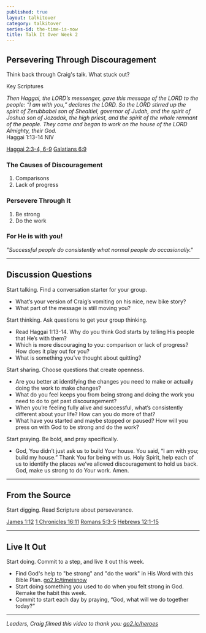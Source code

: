 ```yaml
---
published: true
layout: talkitover
category: talkitover
series-id: the-time-is-now
title: Talk It Over Week 2
---
```


## Persevering Through Discouragement
<p class="lead">Think back through Craig's talk. What stuck out?</p> 

Key Scriptures

_Then Haggai, the LORD’s messenger, gave this message of the LORD to the people: “I am with you,” declares the LORD. So the LORD stirred up the spirit of Zerubbabel son of Shealtiel, governor of Judah, and the spirit of Joshua son of Jozadak, the high priest, and the spirit of the whole remnant of the people. They came and began to work on the house of the LORD Almighty, their God._  
Haggai 1:13-14 NIV

[Haggai 2:3-4, 6-9](https://www.bible.com/bible/111/hag.2.3-4,6-9.niv) [Galatians 6:9](https://www.bible.com/bible/111/gal.6.9.niv)

### The Causes of Discouragement

1. Comparisons
2. Lack of progress

### Persevere Through It

1. Be strong
2. Do the work

### For He is with you!

_"Successful people do consistently what normal people do occasionally."_

* * *

## Discussion Questions
<p class="lead">Start talking. Find a conversation starter for your group.</p> 

* What’s your version of Craig’s vomiting on his nice, new bike story?
* What part of the message is still moving you?

<p class="lead">Start thinking. Ask questions to get your group thinking.</p> 

* Read Haggai 1:13-14. Why do you think God starts by telling His people that He’s with them?
* Which is more discouraging to you: comparison or lack of progress? How does it play out for you?
* What is something you’ve thought about quitting?
 
<p class="lead">Start sharing. Choose questions that create openness.</p> 

* Are you better at identifying the changes you need to make or actually doing the work to make changes?
* What do you feel keeps you from being strong and doing the work you need to do to get past discouragement?
* When you’re feeling fully alive and successful, what’s consistently different about your life? How can you do more of that?
* What have you started and maybe stopped or paused? How will you press on with God to be strong and do the work?

<p class="lead">Start praying. Be bold, and pray specifically.</p> 

* God, You didn’t just ask us to build Your house. You said, “I am with you; build my house.” Thank You for being with us. Holy Spirit, help each of us to identify the places we’ve allowed discouragement to hold us back. God, make us strong to do Your work. Amen.

* * *

## From the Source
<p class="lead">Start digging. Read Scripture about perseverance.</p>

[James 1:12](https://www.bible.com/bible/111/jam.1.12.niv) [1 Chronicles 16:11](https://www.bible.com/bible/111/1ch.16.11.niv) [Romans 5:3-5](https://www.bible.com/bible/111/rom.5.3-5.niv) [Hebrews 12:1-15](https://www.bible.com/bible/111/heb.12.1-15.niv)

* * *

## Live It Out
<p class="lead">Start doing. Commit to a step, and live it out this week.</p>

* Find God's help to "be strong" and "do the work" in His Word with this Bible Plan. [go2.lc/timeisnow](timeisnow)
* Start doing something you used to do when you felt strong in God. Remake the habit this week.
* Commit to start each day by praying, “God, what will we do together today?”

* * *

_Leaders, Craig filmed this video to thank you: [go2.lc/heroes](http://leaders.lifechurch.tv/you-are-the-heroes/)_
